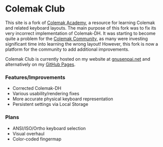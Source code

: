# Colemak Club
This site is a fork of [Colemak Academy](https://colemak.academy/), a resource for learning Colemak and related keyboard layouts. The main purpose of this fork was to fix its very incorrect implementation of Colemak-DH.
It was starting to become quite a problem for the [Colemak Community](https://discordapp.com/invite/3UkgpGC), as many were investing significant time into learning the wrong layout!
However, this fork is now a platform for the community to add additional improvements.

Colemak Club is currently hosted on my website at [gnusenpai.net](https://gnusenpai.net/colemakclub/) and alternatively on my [GitHub Pages](https://gnusenpai.github.io/colemakclub/).

### Features/Improvements
* Corrected Colemak-DH
* Various usability/rendering fixes
* More accurate physical keyboard representation
* Persistent settings via Local Storage

### Plans
* ANSI/ISO/Ortho keyboard selection
* Visual overhaul
* Color-coded fingermap
